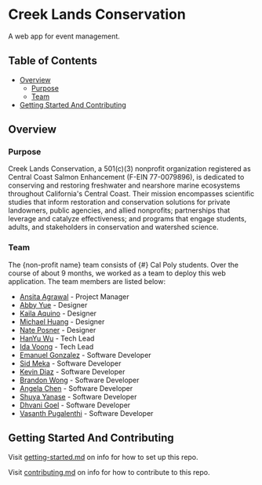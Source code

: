 # Creek Lands Conservation

A web app for event management.

## Table of Contents

- [Overview](#overview)
  - [Purpose](#purpose)
  - [Team](#team)
- [Getting Started And Contributing](#getting-started-and-contributing)

## Overview

### Purpose

Creek Lands Conservation, a 501(c)(3) nonprofit organization registered as Central Coast Salmon Enhancement (F-EIN 77-0079896), is dedicated to conserving and restoring freshwater and nearshore marine ecosystems throughout California's Central Coast. Their mission encompasses scientific studies that inform restoration and conservation solutions for private landowners, public agencies, and allied nonprofits; partnerships that leverage and catalyze effectiveness; and programs that engage students, adults, and stakeholders in conservation and watershed science.

### Team

The {non-profit name} team consists of {#} Cal Poly students. Over the course of about 9 months, we worked as a team to deploy this web application. The team members are listed below:

- [Ansita Agrawal](https://www.linkedin.com/in/ansitaa/) - Project Manager
- [Abby Yue](https://www.linkedin.com/in/abigailyue/) - Designer
- [Kaila Aquino](https://www.linkedin.com/in/kaila-aquino/) - Designer
- [Michael Huang](https://www.linkedin.com/in/michael-huang-6a7a49225/) - Designer
- [Nate Posner](https://www.linkedin.com/in/nateposner/) - Designer
- [HanYu Wu](https://www.linkedin.com/in/hanyu-wu04/) - Tech Lead
- [Ida Voong](https://www.linkedin.com/in/ida-voong-6b87a1201/) - Tech Lead
- [Emanuel Gonzalez](https://www.linkedin.com/in/eman279/) - Software Developer
- [Sid Meka](https://www.linkedin.com/in/sidmeka/) - Software Developer
- [Kevin Diaz](https://www.linkedin.com/in/kjdiaz508/) - Software Developer
- [Brandon Wong](https://www.linkedin.com/in/wbrandon25/) - Software Developer
- [Angela Chen](https://www.linkedin.com/in/anvch) - Software Developer
- [Shuya Yanase](https://www.linkedin.com/in/shuyayanase/) - Software Developer
- [Dhvani Goel](https://www.linkedin.com/in/dhvani-goel/) - Software Developer
- [Vasanth Pugalenthi](https://www.linkedin.com/in/vasanthpugalenthi/) - Software Developer

## Getting Started And Contributing

Visit [getting-started.md](docs/getting-started.md) on info for how to set up this repo.

Visit [contributing.md](docs/contributing.md) on info for how to contribute to this repo.
